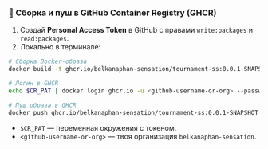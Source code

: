 ### 🔹 Сборка и пуш в GitHub Container Registry (GHCR)

1. Создай **Personal Access Token** в GitHub с правами `write:packages` и `read:packages`.
2. Локально в терминале:

```bash
# Сборка Docker-образа
docker build -t ghcr.io/belkanaphan-sensation/tournament-ss:0.0.1-SNAPSHOT .

# Логин в GHCR
echo $CR_PAT | docker login ghcr.io -u <github-username-or-org> --password-stdin

# Пуш образа в GHCR
docker push ghcr.io/belkanaphan-sensation/tournament-ss:0.0.1-SNAPSHOT
```

* `$CR_PAT` — переменная окружения с токеном.
* `<github-username-or-org>` — твоя организация `belkanaphan-sensation`.
